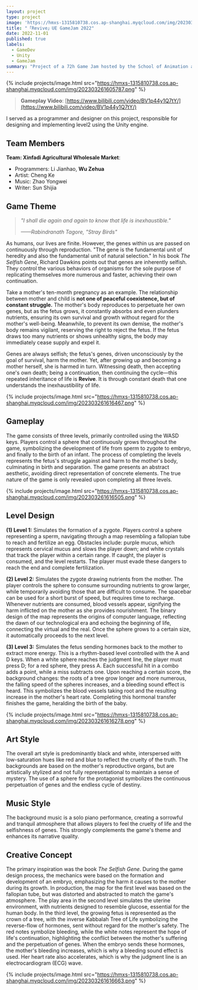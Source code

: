 ```yaml
---
layout: project
type: project
image: 'https://hmxs-1315810738.cos.ap-shanghai.myqcloud.com/img/202303261605787.png'
title: "「Revive」UE GameJam 2022"
date: 2022-11-01
published: true
labels:
  - GameDev
  - Unity
  - GameJam
summary: "Project of a 72h Game Jam hosted by the School of Animation and Digital Arts of CUC and Unreal Engine.<br>This was my first Game Jam, a truly memorable experience."
---
```


{% include projects/image.html src="https://hmxs-1315810738.cos.ap-shanghai.myqcloud.com/img/202303261605787.png" %}

> **Gameplay Video**: [https://www.bilibili.com/video/BV1p44y1Q7tY/](https://www.bilibili.com/video/BV1p44y1Q7tY/)

I served as a programmer and designer on this project, responsible for designing and implementing level2 using the Unity engine.

## Team Members

**Team: Xinfadi Agricultural Wholesale Market**:

-   Programmers: Li Jianhao, **Wu Zehua**
-   Artist: Cheng Ke
-   Music: Zhao Yongwei
-   Writer: Sun Shijia

## Game Theme

> *"I shall die again and again to know that life is inexhaustible."*
>
> *——Rabindranath Tagore, "Stray Birds"*

As humans, our lives are finite. However, the genes within us are passed on continuously through reproduction. "The gene is the fundamental unit of heredity and also the fundamental unit of natural selection." In his book *The Selfish Gene*, Richard Dawkins points out that genes are inherently selfish. They control the various behaviors of organisms for the sole purpose of replicating themselves more numerous and faster, achieving their own continuation.

Take a mother's ten-month pregnancy as an example. The relationship between mother and child is **not one of peaceful coexistence, but of constant struggle.** The mother's body reproduces to perpetuate her own genes, but as the fetus grows, it constantly absorbs and even plunders nutrients, ensuring its own survival and growth without regard for the mother's well-being. Meanwhile, to prevent its own demise, the mother's body remains vigilant, reserving the right to reject the fetus. If the fetus draws too many nutrients or shows unhealthy signs, the body may immediately cease supply and expel it.

Genes are always selfish; the fetus's genes, driven unconsciously by the goal of survival, harm the mother. Yet, after growing up and becoming a mother herself, she is harmed in turn. Witnessing death, then accepting one's own death; being a continuation, then continuing the cycle—this repeated inheritance of life is **Revive**. It is through constant death that one understands the inexhaustibility of life.

{% include projects/image.html src="https://hmxs-1315810738.cos.ap-shanghai.myqcloud.com/img/202303261616467.png" %}

## Gameplay

The game consists of three levels, primarily controlled using the WASD keys. Players control a sphere that continuously grows throughout the game, symbolizing the development of life from sperm to zygote to embryo, and finally to the birth of an infant. The process of completing the levels represents the fetus's struggle against and harm to the mother's body, culminating in birth and separation. The game presents an abstract aesthetic, avoiding direct representation of concrete elements. The true nature of the game is only revealed upon completing all three levels.

{% include projects/image.html src="https://hmxs-1315810738.cos.ap-shanghai.myqcloud.com/img/202303261616505.png" %}

## Level Design

**(1) Level 1:** Simulates the formation of a zygote. Players control a sphere representing a sperm, navigating through a map resembling a fallopian tube to reach and fertilize an egg. Obstacles include: purple mucus, which represents cervical mucus and slows the player down; and white crystals that track the player within a certain range. If caught, the player is consumed, and the level restarts. The player must evade these dangers to reach the end and complete fertilization.

**(2) Level 2:** Simulates the zygote drawing nutrients from the mother. The player controls the sphere to consume surrounding nutrients to grow larger, while temporarily avoiding those that are difficult to consume. The spacebar can be used for a short burst of speed, but requires time to recharge. Whenever nutrients are consumed, blood vessels appear, signifying the harm inflicted on the mother as she provides nourishment. The binary design of the map represents the origins of computer language, reflecting the dawn of our technological era and echoing the beginning of life, connecting the virtual and the real. Once the sphere grows to a certain size, it automatically proceeds to the next level.

**(3) Level 3:** Simulates the fetus sending hormones back to the mother to extract more energy. This is a rhythm-based level controlled with the A and D keys. When a white sphere reaches the judgment line, the player must press D; for a red sphere, they press A. Each successful hit in a combo adds a point, while a miss subtracts one. Upon reaching a certain score, the background changes: the roots of a tree grow longer and more numerous, the falling speed of the spheres increases, and a bleeding sound effect is heard. This symbolizes the blood vessels taking root and the resulting increase in the mother's heart rate. Completing this hormonal transfer finishes the game, heralding the birth of the baby.

{% include projects/image.html src="https://hmxs-1315810738.cos.ap-shanghai.myqcloud.com/img/202303261616278.png" %}

## Art Style

The overall art style is predominantly black and white, interspersed with low-saturation hues like red and blue to reflect the cruelty of the truth. The backgrounds are based on the mother's reproductive organs, but are artistically stylized and not fully representational to maintain a sense of mystery. The use of a sphere for the protagonist symbolizes the continuous perpetuation of genes and the endless cycle of destiny.

## Music Style

The background music is a solo piano performance, creating a sorrowful and tranquil atmosphere that allows players to feel the cruelty of life and the selfishness of genes. This strongly complements the game's theme and enhances its narrative quality.

## Creative Concept

The primary inspiration was the book *The Selfish Gene*. During the game design process, the mechanics were based on the formation and development of an embryo, emphasizing the harm it causes to the mother during its growth. In production, the map for the first level was based on the fallopian tube, but was distorted and abstracted to match the game's atmosphere. The play area in the second level simulates the uterine environment, with nutrients designed to resemble glucose, essential for the human body. In the third level, the growing fetus is represented as the crown of a tree, with the inverse Kabbalah Tree of Life symbolizing the reverse-flow of hormones, sent without regard for the mother's safety. The red notes symbolize bleeding, while the white notes represent the hope of life's continuation, highlighting the conflict between the mother's suffering and the perpetuation of genes. When the embryo sends these hormones, the mother's bleeding increases, which is why a bleeding sound effect is used. Her heart rate also accelerates, which is why the judgment line is an electrocardiogram (ECG) wave.

{% include projects/image.html src="https://hmxs-1315810738.cos.ap-shanghai.myqcloud.com/img/202303261616663.png" %}